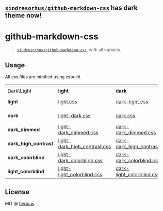 ## [`sindresorhus/github-markdown-css`][1] has dark theme now!

# github-markdown-css

> [`sindresorhus/github-markdown-css`][1], with all variants.

## Usage

All css files are minified using esbuild.

| <!-- --> | <!-- --> | <!-- --> | <!-- --> | <!-- --> | <!-- --> | <!-- --> |
| - | - | - | - | - | - | - |
| Dark\Light | **light** | **dark** | **dark_dimmed** | **dark_high_contrast** | **dark_colorblind** | **light_colorblind** |
| **light** | [light.css](https://cdn.jsdelivr.net/gh/hyrious/github-markdown-css@main/dist/light.css) | [dark-light.css](https://cdn.jsdelivr.net/gh/hyrious/github-markdown-css@main/dist/dark-light.css) | [dark_dimmed-light.css](https://cdn.jsdelivr.net/gh/hyrious/github-markdown-css@main/dist/dark_dimmed-light.css) | [dark_high_contrast-light.css](https://cdn.jsdelivr.net/gh/hyrious/github-markdown-css@main/dist/dark_high_contrast-light.css) | [dark_colorblind-light.css](https://cdn.jsdelivr.net/gh/hyrious/github-markdown-css@main/dist/dark_colorblind-light.css) | [light_colorblind-light.css](https://cdn.jsdelivr.net/gh/hyrious/github-markdown-css@main/dist/light_colorblind-light.css) |
| **dark** | [light-dark.css](https://cdn.jsdelivr.net/gh/hyrious/github-markdown-css@main/dist/light-dark.css) | [dark.css](https://cdn.jsdelivr.net/gh/hyrious/github-markdown-css@main/dist/dark.css) | [dark_dimmed-dark.css](https://cdn.jsdelivr.net/gh/hyrious/github-markdown-css@main/dist/dark_dimmed-dark.css) | [dark_high_contrast-dark.css](https://cdn.jsdelivr.net/gh/hyrious/github-markdown-css@main/dist/dark_high_contrast-dark.css) | [dark_colorblind-dark.css](https://cdn.jsdelivr.net/gh/hyrious/github-markdown-css@main/dist/dark_colorblind-dark.css) | [light_colorblind-dark.css](https://cdn.jsdelivr.net/gh/hyrious/github-markdown-css@main/dist/light_colorblind-dark.css) |
| **dark_dimmed** | [light-dark_dimmed.css](https://cdn.jsdelivr.net/gh/hyrious/github-markdown-css@main/dist/light-dark_dimmed.css) | [dark-dark_dimmed.css](https://cdn.jsdelivr.net/gh/hyrious/github-markdown-css@main/dist/dark-dark_dimmed.css) | [dark_dimmed.css](https://cdn.jsdelivr.net/gh/hyrious/github-markdown-css@main/dist/dark_dimmed.css) | [dark_high_contrast-dark_dimmed.css](https://cdn.jsdelivr.net/gh/hyrious/github-markdown-css@main/dist/dark_high_contrast-dark_dimmed.css) | [dark_colorblind-dark_dimmed.css](https://cdn.jsdelivr.net/gh/hyrious/github-markdown-css@main/dist/dark_colorblind-dark_dimmed.css) | [light_colorblind-dark_dimmed.css](https://cdn.jsdelivr.net/gh/hyrious/github-markdown-css@main/dist/light_colorblind-dark_dimmed.css) |
| **dark_high_contrast** | [light-dark_high_contrast.css](https://cdn.jsdelivr.net/gh/hyrious/github-markdown-css@main/dist/light-dark_high_contrast.css) | [dark-dark_high_contrast.css](https://cdn.jsdelivr.net/gh/hyrious/github-markdown-css@main/dist/dark-dark_high_contrast.css) | [dark_dimmed-dark_high_contrast.css](https://cdn.jsdelivr.net/gh/hyrious/github-markdown-css@main/dist/dark_dimmed-dark_high_contrast.css) | [dark_high_contrast.css](https://cdn.jsdelivr.net/gh/hyrious/github-markdown-css@main/dist/dark_high_contrast.css) | [dark_colorblind-dark_high_contrast.css](https://cdn.jsdelivr.net/gh/hyrious/github-markdown-css@main/dist/dark_colorblind-dark_high_contrast.css) | [light_colorblind-dark_high_contrast.css](https://cdn.jsdelivr.net/gh/hyrious/github-markdown-css@main/dist/light_colorblind-dark_high_contrast.css) |
| **dark_colorblind** | [light-dark_colorblind.css](https://cdn.jsdelivr.net/gh/hyrious/github-markdown-css@main/dist/light-dark_colorblind.css) | [dark-dark_colorblind.css](https://cdn.jsdelivr.net/gh/hyrious/github-markdown-css@main/dist/dark-dark_colorblind.css) | [dark_dimmed-dark_colorblind.css](https://cdn.jsdelivr.net/gh/hyrious/github-markdown-css@main/dist/dark_dimmed-dark_colorblind.css) | [dark_high_contrast-dark_colorblind.css](https://cdn.jsdelivr.net/gh/hyrious/github-markdown-css@main/dist/dark_high_contrast-dark_colorblind.css) | [dark_colorblind.css](https://cdn.jsdelivr.net/gh/hyrious/github-markdown-css@main/dist/dark_colorblind.css) | [light_colorblind-dark_colorblind.css](https://cdn.jsdelivr.net/gh/hyrious/github-markdown-css@main/dist/light_colorblind-dark_colorblind.css) |
| **light_colorblind** | [light-light_colorblind.css](https://cdn.jsdelivr.net/gh/hyrious/github-markdown-css@main/dist/light-light_colorblind.css) | [dark-light_colorblind.css](https://cdn.jsdelivr.net/gh/hyrious/github-markdown-css@main/dist/dark-light_colorblind.css) | [dark_dimmed-light_colorblind.css](https://cdn.jsdelivr.net/gh/hyrious/github-markdown-css@main/dist/dark_dimmed-light_colorblind.css) | [dark_high_contrast-light_colorblind.css](https://cdn.jsdelivr.net/gh/hyrious/github-markdown-css@main/dist/dark_high_contrast-light_colorblind.css) | [dark_colorblind-light_colorblind.css](https://cdn.jsdelivr.net/gh/hyrious/github-markdown-css@main/dist/dark_colorblind-light_colorblind.css) | [light_colorblind.css](https://cdn.jsdelivr.net/gh/hyrious/github-markdown-css@main/dist/light_colorblind.css) |

## License

MIT @ [hyrious](https://github.com/hyrious)

[1]: https://github.com/sindresorhus/github-markdown-css
